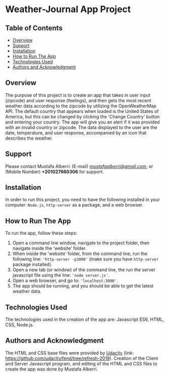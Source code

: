 # Weather-Journal App Project

## Table of Contents

* [Overview](#overview)
* [Support](#support)
* [Installation](#installation)
* [How to Run The App](#how-to-run-the-app)
* [Technologies Used](#technologies-used)
* [Authors and Acknowledgment](#authors-and-acknowledgment)

## Overview
The purpose of this project is to create an app that takes in user input (zipcode) and user response (feelings), and then gets the most recent weather data according to the zipcode by utilizing the OpenWeatherMap API. The default country that appears when loaded is the United States of America, but this can be changed by clicking the 'Change Country' button and entering your country. The app will give you an alert if it was provided with an invalid country or zipcode. The data displayed to the user are the date, temperature, and user response, accompanied by an icon that describes the weather.

## Support
Please contact Mustafa Alberri: (E-mail) *mustafaalberri@gmail.com*, or (Mobile Number) **+201027660306** for support.

## Installation
In order to run this project, you need to have the following installed in your computer: `Node.js`,  `http-server` as a package, and a web browser.

## How to Run The App
To run the app, follow these steps:
1. Open a command line window, navigate to the project folder, then navigate inside the 'website' folder.
2. When inside the 'website' folder, from the command line, run the following line: `'http-server -p3000'` (make sure you have `http-server` package installed).
3. Open a new tab (or window) of the command line, the run the server javascript file using the line: `'node server.js'`.
4. Open a web browser, and go to: `'localhost:3000'`.
5. The app should be running, and you should be able to get the latest weather data.

## Technologies Used
The technologies used in the creation of the app are: Javascript ES6, HTML, CSS, Node.js.

## Authors and Acknowledgment
The HTML and CSS base files were provided by [Udacity](#udacity.com) (link: https://github.com/udacity/fend/tree/refresh-2019). 
Creation of the Client and Server Javascript program, and editing of the HTML and CSS files to create the app was done by Mustafa Alberri.
